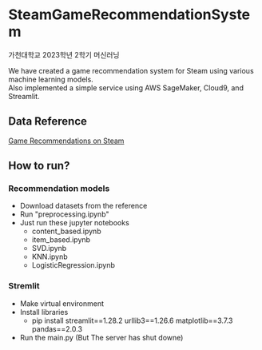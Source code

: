# SteamGameRecommendationSystem

가천대학교 2023학년 2학기 머신러닝 


We have created a game recommendation system for Steam using various machine learning models.  
Also implemented a simple service using AWS SageMaker, Cloud9, and Streamlit.

## Data Reference
 [Game Recommendations on Steam](https://www.kaggle.com/datasets/antonkozyriev/game-recommendations-on-steam?select=users.csv)

## How to run?
### Recommendation models
- Download datasets from the reference
- Run "preprocessing.ipynb"
- Just run these jupyter notebooks
  - content_based.ipynb
  - item_based.ipynb
  - SVD.ipynb
  - KNN.ipynb
  - LogisticRegression.ipynb
  
### Stremlit
- Make virtual environment
- Install libraries  
  - pip install streamlit==1.28.2 urllib3==1.26.6 matplotlib==3.7.3 pandas==2.0.3
- Run the main.py
(But The server has shut downe)
